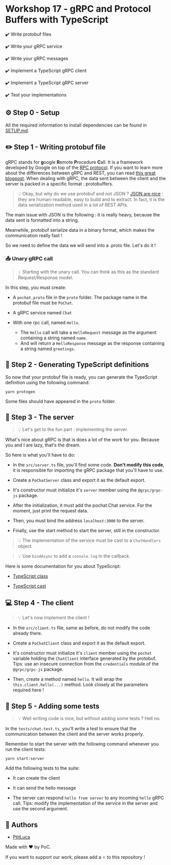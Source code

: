 # Workshop 17 - gRPC and Protocol Buffers with TypeScript

:heavy_check_mark: Write protobuf files

:heavy_check_mark: Write your gRPC service

:heavy_check_mark: Write your gRPC messages

:heavy_check_mark: Implement a TypeScript gRPC client

:heavy_check_mark: Implement a TypeScript gRPC server

:heavy_check_mark: Test your implementations

## :gear: Step 0 - Setup

All the required information to install dependencies can be found in [SETUP.md](./SETUP.md).

## :pencil2: Step 1 - Writing protobuf file

gRPC stands for **g**oogle **R**emote **P**rocedure **C**all.
It is a framework developed by Google on top of the [RPC protocol](https://en.wikipedia.org/wiki/Remote_procedure_call).
If you want to learn more about the differences between gRPC and REST, you can read [this great blogpost](https://www.imaginarycloud.com/blog/grpc-vs-rest/#comparison).
When dealing with gRPC, the data sent between the client and the server is packed in a specific format : protobuffers.

> :bulb: Okay, but why do we use protobuf and not JSON ? [JSON are nice](https://developer.mozilla.org/en-US/docs/Learn/JavaScript/Objects/JSON#json_structure) : they are human-readable, easy to build and to extract.
In fact, it is the data serialization method used in a lot of REST APIs.

The main issue with JSON is the following : it is really heavy, because the data sent is formatted into a string.

Meanwhile, protobuf serialize data in a binary format, which makes the communication really fast !

So we need to define the data we will send into a .proto file. Let's do it !

### :outbox_tray: Unary gRPC call

> :bulb: Starting with the unary call. You can think as this as the standard Request/Response model.

In this step, you must create:

- A `pochat.proto` file in the `proto` folder. The package name in the protobuf file must be `PoChat`.

- A gRPC service named `Chat`
  
- With one rpc call, named `Hello`.

  - The `Hello` call will take a `HelloRequest` message as the argument containing a string named `name`.
  - And will return a `HelloResponse` message as the response containing a string named `greetings`.


## :repeat: Step 2 - Generating TypeScript definitions

So now that your protobuf file is ready, you can generate the TypeScript definition using the following command:
```shell
yarn protogen
```

Some files should have appeared in the `proto` folder.

## :floppy_disk: Step 3 - The server

> :bulb: Let's get to the fun part : implementing the server.

What's nice about gRPC is that is does a lot of the work for you. Because you and I are lazy, that's the dream.

So here is what you'll have to do:

- In the `src/server.ts` file, you'll find some code. **Don't modify this code**, it is responsible for importing the gRPC package that you'll have to use.

- Create a `PoChatServer` class and export it as the default export.
  
- It's constructor must initialize it's `server` member using the `@grpc/grpc-js` package.

- After the initialization, it must add the pochat.Chat service. For the moment, just print the request data.

- Then, you must bind the address `localhost:3000` to the server.

- Finally, use the start method to start the server, still in the constructor.

> :bulb: The implementation of the service must be cast to a `ChatHandlers` object.

> :bulb: Use `bindAsync` to add a `console.log` in the callback.

Here is some documentation for you about TypeScript:

- [TypeScript class](https://www.typescriptlang.org/docs/handbook/classes.html)

- [TypeScript cast](https://www.typescripttutorial.net/typescript-tutorial/type-casting/)


## :computer: Step 4 - The client

> :bulb: Let's now implement the client !

- In the `src/client.ts` file, same as before, do not modify the code already there.

- Create a `PoChatClient` class and export it as the default export.

- It's constructor must initialize it's `client` member using the `pochat` variable holding the `ChatClient` interface generated by the protobuf. Tips: use an insecure connection from the `credentials` module.of the `@grpc/grpc-js` package.

- Then, create a method named `hello`. It will wrap the `this.client.hello(...)` method. Look closely at the parameters required here !

## :microscope: Step 5 - Adding some tests

> :bulb: Well writing code is nice, but without adding some tests ? Hell no.

In the `tests/chat.test.ts`, you'll write a test to ensure that the communication between the client and the server works properly.

Remember to start the server with the following command whenever you run the client tests:
```shell
yarn start:server
```

Add the following tests to the suite:

- It can create the client

- It can send the hello message

- The server can respond `hello from server` to any incoming `hello` gRPC call. Tips: modify the implementation of the service in the server and use the second argument.

## :wave: Authors

- [PtitLuca](https://github.com/PtitLuca)

Made with :heart: by PoC.

If you want to support our work, please add a :star: to this repository !

